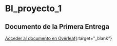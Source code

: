# BI_proyecto_1

## Documento de la Primera Entrega

[Acceder al documento en Overleaf](https://es.overleaf.com/8747881249kjdtpdnwcctq#180c10){:target="_blank"}
